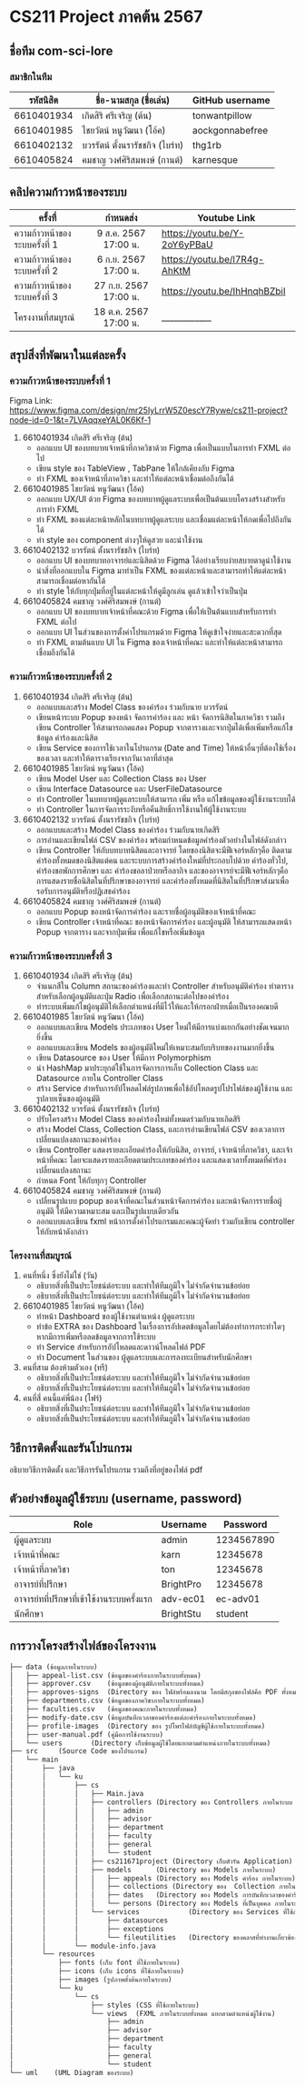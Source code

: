 # CS211 Project ภาคต้น 2567

## ชื่อทีม com-sci-lore

### สมาชิกในทีม
| รหัสนิสิต  | ชื่อ-นามสกุล (ชื่อเล่น)         | GitHub username |
|------------|---------------------------------|----------------|
| 6610401934 | เกิดสิริ ศรีเจริญ (ต้น)         | tonwantpillow  |
| 6610401985 | ไชยวัตน์ หนูวัฒนา (โอ้ค)        | aockgonnabefree |
| 6610402132 | บวรรัตน์ ตั้งนรารัชชกิจ (ไบร์ท) | thg1rb         |
| 6610405824 | คมชาญ วงศ์ศิริสมพงษ์ (กานต์)    | karnesque      |

## คลิปความก้าวหน้าของระบบ
| ครั้งที่                      |       กำหนดส่ง        | Youtube Link |
|-------------------------------|:---------------------:|--------------|
| ความก้าวหน้าของระบบครั้งที่ 1 | 9 ส.ค. 2567 17:00 น.  | https://youtu.be/Y-2oY6yPBaU |
| ความก้าวหน้าของระบบครั้งที่ 2 | 6 ก.ย. 2567 17:00 น.  | https://youtu.be/l7R4g-AhKtM |
| ความก้าวหน้าของระบบครั้งที่ 3 | 27 ก.ย. 2567 17:00 น. | https://youtu.be/IhHnqhBZbiI |
| โครงงานที่สมบูรณ์             | 18 ต.ค. 2567 17:00 น. | ____________ |

## สรุปสิ่งที่พัฒนาในแต่ละครั้ง
### ความก้าวหน้าของระบบครั้งที่ 1  
Figma Link: https://www.figma.com/design/mr25IyLrrW5Z0escY7Rywe/cs211-project?node-id=0-1&t=7LVAqqxeYAL0K6Kf-1
1. 6610401934 เกิดสิริ ศรีเจริญ (ต้น)
    * ออกแบบ UI ของบทบาทเจ้าหน้าที่ภาควิชาด้วย Figma เพื่อเป็นแบบในการทำ FXML ต่อไป
    * เขียน style ของ TableView , TabPane ให้ใกล้เคียงกับ Figma
    * ทำ FXML ของเจ้าหน้าที่ภาควิชา และทำให้แต่ละหน้าเชื่อมต่อถึงกันได้
2. 6610401985 ไชยวัตน์ หนูวัฒนา (โอ้ค)
   * ออกแบบ UX/UI ด้วย Figma ของบทบาทผู้ดูแลระบบเพื่อเป็นต้นแบบโครงสร้างสำหรับการทำ FXML
   * ทำ FXML ของแต่ละหน้าหลักในบทบาทผู้ดูแลระบบ และเชื่อมแต่ละหน้าให้กดเพื่อไปถึงกันได้  
   * ทำ style ของ component ต่างๆให้ดูสวย และน่าใช้งาน
3. 6610402132 บวรรัตน์ ตั้งนรารัชชกิจ (ไบร์ท)
   * ออกแบบ UI ของบทบาทอาจารย์และนิสิตด้วย Figma ได้อย่างเรียบง่ายสบายตาดูน่าใช้งาน
   * นำสิ่งที่ออกแบบใน Figma มาทำเป็น FXML ของแต่ละหน้าและสามารถทำให้แต่ละหน้าสามารถเชื่อมต่อหากันได้
   * ทำ style ให้กับทุกปุ่มที่อยู่ในแต่ละหน้าให้ดูมีลูกเล่น ดูแล้วเข้าใจว่าเป็นปุ่ม
4. 6610405824 คมชาญ วงศ์ศิริสมพงษ์ (กานต์)
   * ออกแบบ UI ของบทบาทเจ้าหน้าที่คณะด้วย Figma เพื่อให้เป็นต้นแบบสำหรับการทำ FXML ต่อไป
   * ออกแบบ UI ในส่วนของการตั้งค่าโปรแกรมด้วย Figma ให้ดูเข้าใจง่ายและสะดวกที่สุด
   * ทำ FXML ตามต้นแบบ UI ใน Figma ของเจ้าหน้าที่คณะ และทำให้แต่ละหน้าสามารถเชื่อมถึงกันได้

### ความก้าวหน้าของระบบครั้งที่ 2
1. 6610401934 เกิดสิริ ศรีเจริญ (ต้น)
    * ออกแบบและสร้าง Model Class ของคำร้อง ร่วมกับนาย บวรรัตน์
    * เขียนหน้าระบบ Popup ของหน้า จัดการคำร้อง และ หน้า จัดการนิสิตในภาควิชา รวมถึงเขียน Controller ให้สามารถกดแสดง Popup จากตารางและจากปุ่มได้เพื่อเพิ่มหรือแก้ไขข้อมูล คำร้องและนิสิต
    * เขียน Service ของการใช้เวลาในโปรแกรม (Date and Time) ให้หน้าอื่นๆที่ต้องใช้เรื่องของเวลา และทำให้ตารางเรียงจากวันเวลาที่ล่าสุด 
2. 6610401985 ไชยวัตน์ หนูวัฒนา (โอ้ค)
    * เขียน Model User และ Collection Class ของ User
    * เขียน Interface Datasource และ UserFileDatasource
    * ทำ Controller ในบทบาทผู้ดูแลระบบให้สามารถ เพิ่ม หรือ แก้ไขข้อมูลของผู้ใช้งานระบบได้
    * ทำ Controller ในการจัดการระงับหรือคืนสิทธิ์การใช้งานให้ผู้ใช้งานระบบ
3. 6610402132 บวรรัตน์ ตั้งนรารัชชกิจ (ไบร์ท)
    * ออกแบบและสร้าง Model Class ของคำร้อง ร่วมกับนายเกิดสิริ
    * การอ่านและเขียนไฟล์ CSV ของคำร้อง พร้อมกำหนดข้อมูลคำร้องตัวอย่างในไฟล์ดังกล่าว
    * เขียน Controller ให้กับบทบาทนิสิตและอาจารย์ โดยของนิสิตจะมีฟีเจอร์หลักๆคือ ติดตามคำร้องทั้งหมดของนิสิตแต่คน และระบบการสร้างคำร้องใหม่ที่ประกอบไปด้วย คำร้องทั่วไป, คำร้องขอพักการศึกษา และ คำร้องขอลาป่วยหรือลากิจ และของอาจารย์จะมีฟีเจอร์หลักๆคือ การแสดงรายชื่อนิสิตในที่ปรึกษาของอาจารย์ และคำร้องทั้งหมดที่นิสิตในที่ปรึกษาส่งมาเพื่อรอรับการอนุมัติหรือปฏิเสธคำร้อง
4. 6610405824 คมชาญ วงศ์ศิริสมพงษ์ (กานต์)
    * ออกแบบ Popup ของหน้าจัดการคำร้อง และรายชื่อผู้อนุมัติของเจ้าหน้าที่คณะ
    * เขียน Controller เจ้าหน้าที่คณะ ของหน้าจัดการคำร้อง และผู้อนุมัติ ให้สามารถแสดงหน้า Popup จากตาราง และจากปุ่มเพิ่ม เพื่อแก้ไขหรือเพิ่มข้อมูล

### ความก้าวหน้าของระบบครั้งที่ 3
1. 6610401934 เกิดสิริ ศรีเจริญ (ต้น)
    * จำแนกสีใน Column สถานะของคำร้องและทำ Controller สำหรับอนุมัติคำร้อง ทำตารางสำหรับเลือกผู้อนุมัติและปุ่ม Radio เพื่อเลือกสถานะต่อไปของคำร้อง
    * ทำระบบเพิ่มแก้ไขผู้อนุมัติให้เลือกตำแหน่งที่มีไว้ให้และให้กรอกฝ่ายเมื่อเป็นรองคณบดี
2. 6610401985 ไชยวัตน์ หนูวัฒนา (โอ้ค)
    * ออกแบบและเขียน Models ประเภทของ User ใหม่ให้มีการแบ่งแยกกันอย่างชัดเจนมากยิ่งขึ้น
    * ออกแบบและเขียน Models ของผู้อนุมัติใหม่ให้เหมาะสมกับบริบทของงานมากยิ่งขึ้น
    * เขียน Datasource ของ User ให้มีการ Polymorphism
    * นำ HashMap มาประยุกต์ใช้ในการจัดการการเก็บ Collection Class และ Datasource ภายใน Controller Class
    * สร้าง Service สำหรับการอัปโหลดไฟล์รูปภาพเพื่อใช้อัปโหลดรูปโปรไฟล์ของผู้ใช้งาน และรูปลายเซ็นของผู้อนุมัติ
3. 6610402132 บวรรัตน์ ตั้งนรารัชชกิจ (ไบร์ท)
    * ปรับโครงสร้าง Model Class ของคำร้องใหม่ทั้งหมดร่วมกับนายเกิดสิริ
    * สร้าง Model Class, Collection Class, และการอ่านเขียนไฟล์ CSV ของเวลาการเปลี่ยนแปลงสถานะของคำร้อง
    * เขียน Controller แสดงรายละเอียดคำร้องให้กับนิสิต, อาจารย์, เจ้าหน้าที่ภาควิชา, และเจ้าหน้าที่คณะ โดยจะแสดงรายละเอียดตามประเภทของคำร้อง และแสดงเวลาทั้งหมดที่คำร้องเปลี่ยนแปลงสถานะ
    * กำหนด Font ให้กับทุกๆ Controller
4. 6610405824 คมชาญ วงศ์ศิริสมพงษ์ (กานต์)
    * เปลี่ยนรูปแบบ popup ของเจ้าที่คณะในส่วนหน้าจัดการคำร้อง และหน้าจัดการรายชื่อผู้อนุมัติ ให้มีความเหมาะสม และเป็นรูปแบบเดียวกัน
    * ออกแบบและเขียน fxml หน้าการตั้งค่าโปรแกรมและคณะผู้จัดทำ ร่วมกับเขียน controller ให้กับหน้าดังกล่าว

### โครงงานที่สมบูรณ์
1. คนที่หนึ่ง ซึ่งยังไม่ใช่ (วัน)
    * อธิบายสิ่งที่เป็นประโยชน์ต่อระบบ และทำให้ทีมภูมิใจ ไม่จำกัดจำนวนข้อย่อย
    * อธิบายสิ่งที่เป็นประโยชน์ต่อระบบ และทำให้ทีมภูมิใจ ไม่จำกัดจำนวนข้อย่อย
2. 6610401985 ไชยวัตน์ หนูวัฒนา (โอ้ค)
    * ทำหน้า Dashboard ของผู้ใช้งานตำแหน่ง ผู้ดูแลระบบ
    * ทำข้อ EXTRA ของ Dashboard ในเรื่องการอัปเดตข้อมูลโดยไม่ต้องทำการกระทำใดๆหากมีการเพิ่มหรือลดข้อมูลจากการใช้ระบบ
    * ทำ Service สำหรับการอัปโหลดและดาวน์โหลดไฟล์ PDF 
    * ทำ Document ในส่วนของ ผู้ดูแลระบบและการลงทะเบียนสำหรับนักศึกษา
3. คนที่สาม ต้องห้ามตัวเอง (ทรี)
    * อธิบายสิ่งที่เป็นประโยชน์ต่อระบบ และทำให้ทีมภูมิใจ ไม่จำกัดจำนวนข้อย่อย
    * อธิบายสิ่งที่เป็นประโยชน์ต่อระบบ และทำให้ทีมภูมิใจ ไม่จำกัดจำนวนข้อย่อย
4. คนที่สี่ คนนี้แค่พี่น้อง (โฟร์)
    * อธิบายสิ่งที่เป็นประโยชน์ต่อระบบ และทำให้ทีมภูมิใจ ไม่จำกัดจำนวนข้อย่อย
    * อธิบายสิ่งที่เป็นประโยชน์ต่อระบบ และทำให้ทีมภูมิใจ ไม่จำกัดจำนวนข้อย่อย

## วิธีการติดตั้งและรันโปรแกรม
อธิบายวิธีการติดตั้ง และวิธีการรันโปรแกรม รวมถึงที่อยู่ของไฟล์ pdf

## ตัวอย่างข้อมูลผู้ใช้ระบบ (username, password) 
| Role                                       | Username  | Password   |
|--------------------------------------------|-----------|------------|
| ผู้ดูแลระบบ                                | admin     | 1234567890 |
| เจ้าหน้าที่คณะ                             | karn      | 12345678   |
| เจ้าหน้าที่ภาควิชา                         | ton       | 12345678   |
| อาจารย์ที่ปรึกษา                           | BrightPro | 12345678   |
| อาจารย์ทที่ปรึกษาที่เข้าใช้งานระบบครั้งแรก | adv-ec01  | ec-adv01    |
| นักศึกษา                                   | BrightStu | student    |
## การวางโครงสร้างไฟล์ของโครงงาน
```markdown
├── data (ข้อมูลภายในระบบ)
│   ├── appeal-list.csv (ข้อมูลของคำร้องภายในระบบทั้งหมด)
│   ├── approver.csv 	(ข้อมูลของผู้อนุมัติภายในระบบทั้งหมด)
│   ├── approves-signs	(Directory ของ ไฟล์พร้อมลงนาม โดยมีสกุลของไฟล์คือ PDF ทั้งหมด)
│   ├── departments.csv	(ข้อมูลของภาควิชาภายในระบบทั้งหมด)
│   ├── faculties.csv	(ข้อมูลของคณะภายในระบบทั้งหมด)
│   ├── modify-date.csv	(ข้อมูลบันทึกเวลาของคำร้องแต่ละคำร้องภายในระบบทั้งหมด)
│   ├── profile-images	(Directory ของ รูปโพรไฟล์บัญชีผู้ใช้ภายในระบบทั้งหมด)
│   ├── user-manual.pdf	(คู่มือการใช้งานระบบ)
│   └── users		(Directory เก็บข้อมูลผู้ใช้โดยแยกตามตำแหน่งภายในระบบทั้งหมด)
├── src     (Source Code ของโปรแกรม)
│   └── main
│       ├── java
│       │   └── ku
│       │       ├── cs
│       │       │   ├── Main.java
│       │       │   ├── controllers	(Directory ของ Controllers ภายในระบบ แยกตามฟีเจอร์ของตำแหน่งผู้ใช้งาน)
│       │       │   │   ├── admin
│       │       │   │   ├── advisor
│       │       │   │   ├── department
│       │       │   │   ├── faculty
│       │       │   │   ├── general
│       │       │   │   └── student
│       │       │   ├── cs211671project	(Directory เก็บตัวรัน Application)
│       │       │   ├── models		(Directory ของ Models ภายในระบบ)
│       │       │   │   ├── appeals	(Directory ของ Models คำร้อง ภายในระบบ)
│       │       │   │   ├── collections	(Directory ของ	Collection ภายในระบบ)
│       │       │   │   ├── dates	(Directory ของ Models การบันทึกเวลาของคำร้อง ภายในระบบ)
│       │       │   │   └── persons	(Directory ของ Models ที่เป็นบุคคล ภายในระบบ)
│       │       │   └── services	        (Directory ของ Services ที่ใช้ภายในระบบ)
│       │       │       ├── datasources
│       │       │       ├── exceptions
│       │       │       └── fileutilities	(Directory ของคลาสที่ทำงานเกี่ยวข้องกับไฟล์ เช่น การอัปโหลด,ดาวน์โหลด)
│       │       └── module-info.java
│       └── resources
│           ├── fonts (เก็บ font ที่ใช้ภายในระบบ)
│           ├── icons (เก็บ icons ที่ใช้ภายในระบบ)
│           ├── images (รูปภาพตั้งต้นภายในระบบ)
│           └── ku 
│               └── cs
│                   ├── styles (CSS ที่ใช้ภายในระบบ)
│                   └── views  (FXML ภายในระบบทั้งหมด แยกตามตำแหน่งผู้ใช้งาน)
│                       ├── admin
│                       ├── advisor
│                       ├── department
│                       ├── faculty
│                       ├── general
│                       └── student
└── uml    (UML Diagram ของระบบ)
```